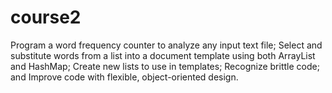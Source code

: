 # course2
Program a word frequency counter to analyze any input text file; Select and substitute words from a list into a document template using both ArrayList and HashMap; Create new lists to use in templates; Recognize brittle code; and Improve code with flexible, object-oriented design.

